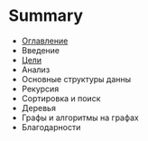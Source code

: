 # Summary

* [Оглавление](README.md)
* Введение
* [Цели](Введение/Цели.md)
* Анализ
* Основные структуры данны
* Рекурсия
* Сортировка и поиск
* Деревья
* Графы и алгоритмы на графах
* Благодарности


